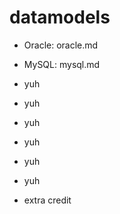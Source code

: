 # datamodels
* Oracle: oracle.md
* MySQL: mysql.md
* yuh
* yuh
* yuh
* yuh
* yuh
* yuh

* extra credit
